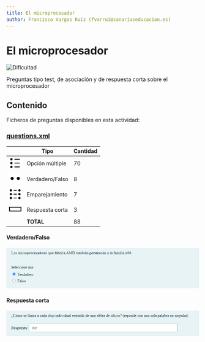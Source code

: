 ```yaml
---
title: El microprocesador
author: Francisco Vargas Ruiz (fvarrui@canariaseducacion.es)
---
```


# El microprocesador


![Dificultad](https://img.shields.io/badge/Dificultad-Media-yellow)


Preguntas tipo test, de asociación y de respuesta corta sobre el microprocesador

## Contenido

Ficheros de preguntas disponibles en esta actividad:


### [questions.xml](https://github.com/iescanarias/actividades/tree/main/hardware/microprocesador/el%20microprocesador/questions.xml)

|   | Tipo              | Cantidad                   |
| - | ----------------- | -------------------------- |
| ![multichoice](https://raw.githubusercontent.com/iescanarias/actividades/main/.actirepo/icons/multichoice.svg) | Opción múltiple | 70 |
| ![truefalse](https://raw.githubusercontent.com/iescanarias/actividades/main/.actirepo/icons/truefalse.svg) | Verdadero/Falso | 8 |
| ![matching](https://raw.githubusercontent.com/iescanarias/actividades/main/.actirepo/icons/matching.svg) | Emparejamiento | 7 |
| ![shortanswer](https://raw.githubusercontent.com/iescanarias/actividades/main/.actirepo/icons/shortanswer.svg) | Respuesta corta | 3 |
|   | **TOTAL**         | 88 |


#### Verdadero/Falso

![aclaraciones-0.png](images/aclaraciones-0.png)


#### Respuesta corta

![fabricacion-0.png](images/fabricacion-0.png)



